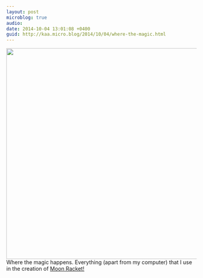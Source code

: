 ```yaml
---
layout: post
microblog: true
audio: 
date: 2014-10-04 13:01:08 +0400
guid: http://kaa.micro.blog/2014/10/04/where-the-magic.html
---
```

<img src="http://www.kaa.bz/uploads/2018/95e218c818.jpg" alt="" width="840" height="558" class="alignnone size-full wp-image-378" /> Where the magic happens. Everything (apart from my computer) that I use in the creation of <a href="http://moonracket.com">Moon Racket!</a>
